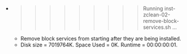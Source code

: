 * >>>>>>>>> Running inst-zclean-02-remove-block-services.sh ...
  * Remove block services from starting after they are being installed.
  * Disk size = 7019764K. Space Used = 0K. Runtime = 00:00:00:01.
